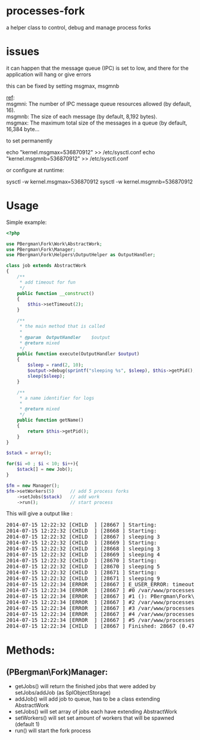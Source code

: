 processes-fork
=========

a helper class to control, debug and manage process forks

issues
=====

it can happen that the message queue (IPC) is set to low, and there for the application will hang or give errors

this can be fixed by setting msgmax, msgmnb

[ref](https://access.redhat.com/articles/15423): <br>
msgmni: The number of IPC message queue resources allowed (by default, 16).  <br> 
msgmnb: The size of each message (by default, 8,192 bytes).   <br>
msgmax: The maximum total size of the messages in a queue (by default, 16,384 byte...   <br>


to set permanently

echo "kernel.msgmax=536870912" >>  /etc/sysctl.conf
echo "kernel.msgmnb=536870912" >>  /etc/sysctl.conf

or configure at runtime:

sysctl -w kernel.msgmax=536870912
sysctl -w kernel.msgmnb=536870912

Usage
=====

Simple example:

```php
<?php

use PBergman\Fork\Work\AbstractWork;
use PBergman\Fork\Manager;
use PBergman\Fork\Helpers\OutputHelper as OutputHandler;

class job extends AbstractWork
{
    /**
     * add timeout for fun
     */
    public function __construct()
    {
        $this->setTimeout(2);
    }

    /**
     * the main method that is called
     *
     * @param  OutputHandler    $output
     * @return mixed
     */
    public function execute(OutputHandler $output)
    {
        $sleep = rand(2, 10);
        $output->debug(sprintf("sleeping %s", $sleep), $this->getPid(), OutputHandler::PROCESS_CHILD);
        sleep($sleep);
    }

    /**
     * a name identifier for logs
     *
     * @return mixed
     */
    public function getName()
    {
        return $this->getPid();
    }
}

$stack = array();

for($i =0 ; $i < 10; $i++){
    $stack[] = new Job();
}

$fm = new Manager();
$fm->setWorkers(5)      // add 5 process forks
    ->setJobs($stack)   // add work
    ->run();            // start process

```

This will give a output like :
<pre>
2014-07-15 12:22:32 [CHILD  ] [28667 ] Starting:
2014-07-15 12:22:32 [CHILD  ] [28668 ] Starting:
2014-07-15 12:22:32 [CHILD  ] [28667 ] sleeping 3
2014-07-15 12:22:32 [CHILD  ] [28669 ] Starting:
2014-07-15 12:22:32 [CHILD  ] [28668 ] sleeping 3
2014-07-15 12:22:32 [CHILD  ] [28669 ] sleeping 4
2014-07-15 12:22:32 [CHILD  ] [28670 ] Starting:
2014-07-15 12:22:32 [CHILD  ] [28670 ] sleeping 5
2014-07-15 12:22:32 [CHILD  ] [28671 ] Starting:
2014-07-15 12:22:32 [CHILD  ] [28671 ] sleeping 9
2014-07-15 12:22:34 [ERROR  ] [28667 ] E_USER_ERROR: timeout exceeded: 2 second(s) on line 147 in file /var/www/processes-fork/src/PBergman/Fork/Work/Controller.php
2014-07-15 12:22:34 [ERROR  ] [28667 ] #0 /var/www/processes-fork/src/PBergman/Fork/Helpers/ErrorHelper.php(62): PBergman\Fork\Helpers\ErrorHelper->(printBackTrace)
2014-07-15 12:22:34 [ERROR  ] [28667 ] #1 (): PBergman\Fork\Helpers\ErrorHelper->(PBergman\Fork\Helpers\{closure})
2014-07-15 12:22:34 [ERROR  ] [28667 ] #2 /var/www/processes-fork/src/PBergman/Fork/Work/Controller.php(147): (trigger_error)
2014-07-15 12:22:34 [ERROR  ] [28667 ] #3 /var/www/processes-fork/src/PBergman/Fork/Work/Controller.php(67): PBergman\Fork\Work\Controller->(PBergman\Fork\Work\{closure})
2014-07-15 12:22:34 [ERROR  ] [28667 ] #4 /var/www/processes-fork/src/PBergman/Fork/Manager.php(76): PBergman\Fork\Work\Controller->(run)
2014-07-15 12:22:34 [ERROR  ] [28667 ] #5 /var/www/processes-fork/test.php(56): PBergman\Fork\Manager->(run)
2014-07-15 12:22:34 [CHILD  ] [28667 ] Finished: 28667 (0.47 MB/2.86 s)
</pre>

Methods:
=======

## (PBergman\Fork)Manager:
+  getJobs()           will return the finished jobs that were added by setJobs/addJob (as SplObjectStorage)
+  addJob()            will add job to queue, has to be a class extending AbstractWork
+  setJobs()           will set array of jobs each have extending AbstractWork
+  setWorkers()        will set set amount of workers that will be spawned (default 1)
+  run()               will start the fork process


